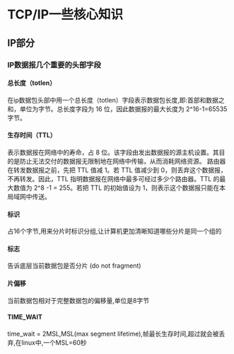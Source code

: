 # TCP/IP一些核心知识
## IP部分
### IP数据报几个重要的头部字段

#### 总长度（totlen）
在ip数据包头部中用一个总长度（totlen）字段表示数据包长度,即:首部和数据之和，单位为字节。总长度字段为 16 位，因此数据报的最大长度为 2^16-1=65535 字节。

#### 生存时间（TTL）
表示数据报在网络中的寿命，占 8 位。该字段由发出数据报的源主机设置。其目的是防止无法交付的数据报无限制地在网络中传输，从而消耗网络资源。
路由器在转发数据报之前，先把 TTL 值减 1。若 TTL 值减少到 0，则丢弃这个数据报，不再转发。因此，TTL 指明数据报在网络中最多可经过多少个路由器。TTL 的最大数值为 2^8 -1 = 255。若把 TTL 的初始值设为 1，则表示这个数据报只能在本局域网中传送。

#### 标识
占16个字节,用来分片时标识分组,让计算机更加清晰知道哪些分片是同一个组的

#### 标志
告诉底层当前数据包是否分片 (do not fragment)

#### 片偏移
当前数据包相对于完整数据包的偏移量,单位是8字节

#### TIME_WAIT

time_wait = 2MSL,MSL(max segment lifetime),帧最长生存时间,超过就会被丢弃,在linux中,一个MSL=60秒